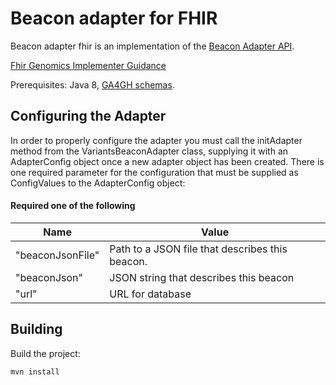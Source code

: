 # Beacon adapter for FHIR

Beacon adapter fhir is an implementation of the [Beacon Adapter API](https://github.com/mcupak/beacon-adapter-api).

[Fhir Genomics Implementer Guidance](https://www.hl7.org/fhir/2017Jan/genomics.html)

Prerequisites: Java 8, [GA4GH schemas](https://github.com/ga4gh/ga4gh-schemas/releases/tag/v0.6.0a10).

## Configuring the Adapter

In order to properly configure the adapter you must call the initAdapter method from the VariantsBeaconAdapter class, supplying it with an AdapterConfig object once a new adapter object has been created.
There is one required parameter for the configuration that must be supplied as ConfigValues to the AdapterConfig object:

#### Required one of the following
| Name | Value |
|--- | ---|
| "beaconJsonFile" | Path to a JSON file that describes this beacon. |
| "beaconJson" | JSON string that describes this beacon |
| "url" | URL for database |

## Building

Build the project:

    mvn install